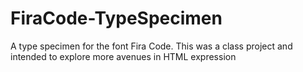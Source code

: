 # FiraCode-TypeSpecimen
A type specimen for the font Fira Code. This was a class project and intended to explore more avenues in HTML expression
